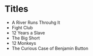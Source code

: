 # Titles

- A River Runs Throuhg It
- Fight Club
- 12 Years a Slave
- The Big Short
- 12 Monkeys
- The Curious Case of Benjamin Button
